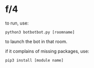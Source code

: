 # f/4

to run, use:
```
python3 botbotbot.py [roomname]
```
to launch the bot in that room. 

if it complains of missing packages, use:
```
pip3 install [module name]
```
